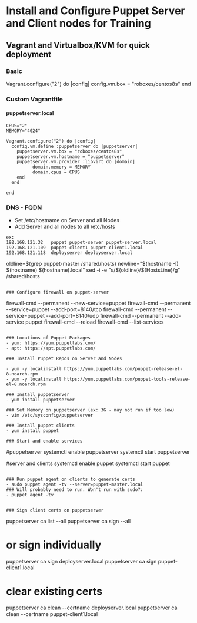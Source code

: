 # Install and Configure Puppet Server and Client nodes for Training

## Vagrant and Virtualbox/KVM for quick deployment

### Basic
Vagrant.configure("2") do |config|
  config.vm.box = "roboxes/centos8s"
end

### Custom Vagrantfile

#### puppetserver.local

```
CPUS="2"
MEMORY="4024"

Vagrant.configure("2") do |config|
  config.vm.define :puppetserver do |puppetserver|
    puppetserver.vm.box = "roboxes/centos8s"
    puppetserver.vm.hostname = "puppetserver"
    puppetserver.vm.provider :libvirt do |domain|
          domain.memory = MEMORY
          domain.cpus = CPUS
    end
  end

end
```



### DNS - FQDN
- Set /etc/hostname on Server and all Nodes
- Add Server and all nodes to all /etc/hosts

```
ex:
192.168.121.32   puppet puppet-server puppet-server.local
192.168.121.109  puppet-client1 puppet-client1.local
192.168.121.118  deployserver deployserver.local
```
oldline=$(grep puppet-master /shared/hosts)
newline="$(hostname -I)  $(hostname) $(hostname).local"
sed -i -e "s/${oldline}/${HostsLine}/g" /shared/hosts


```

### Configure firewall on puppet-server

```
firewall-cmd --permanent --new-service=puppet
firewall-cmd --permanent --service=puppet --add-port=8140/tcp
firewall-cmd --permanent --service=puppet --add-port=8140/udp
firewall-cmd --permanent --add-service puppet
firewall-cmd --reload
firewall-cmd --list-services
```

### Locations of Puppet Packages
- yum: https://yum.puppetlabs.com/
- apt: https://apt.puppetlabs.com/

### Install Puppet Repos on Server and Nodes

- yum -y localinstall https://yum.puppetlabs.com/puppet-release-el-8.noarch.rpm
- yum -y localinstall https://yum.puppetlabs.com/puppet-tools-release-el-8.noarch.rpm

### Install puppetserver
- yum install puppetserver

### Set Memory on puppetserver (ex: 3G - may not run if too low)
- vim /etc/sysconfig/puppetserver

### Install puppet clients
- yum install puppet

### Start and enable services

```
#puppetserver
systemctl enable puppetserver
systemctl start puppetserver

#server and clients
systemctl enable puppet
systemctl start puppet
```

### Run puppet agent on clients to generate certs
- sudo puppet agent -tv --server=puppet-master.local
### Will probably need to run. Won't run with sudo?:
- puppet agent -tv


### Sign client certs on puppetserver
```
puppetserver ca list --all
puppetserver ca sign --all

# or sign individually
puppetserver ca sign deployserver.local
puppetserver ca sign puppet-client1.local


# clear existing certs
puppetserver ca clean --certname deployserver.local
puppetserver ca clean --certname puppet-client1.local


```


